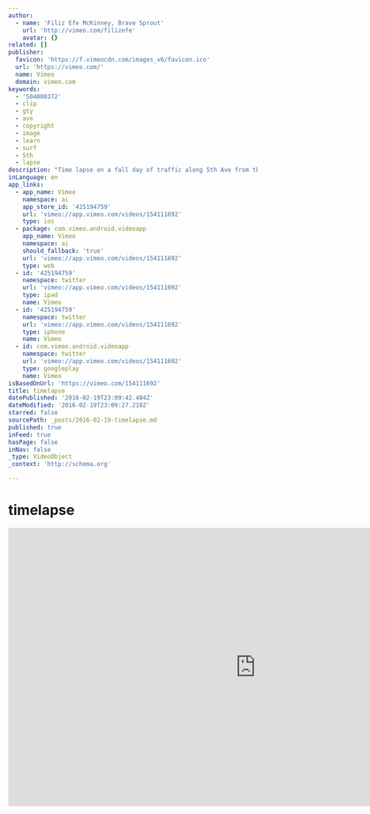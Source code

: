 ```yaml
---
author:
  - name: 'Filiz Efe McKinney, Brave Sprout'
    url: 'http://vimeo.com/filizefe'
    avatar: {}
related: []
publisher:
  favicon: 'https://f.vimeocdn.com/images_v6/favicon.ico'
  url: 'https://vimeo.com/'
  name: Vimeo
  domain: vimeo.com
keywords:
  - '504000372'
  - clip
  - gty
  - ave
  - copyright
  - image
  - learn
  - surf
  - 5th
  - lapse
description: "Time lapse on a fall day of traffic along 5th Ave from the steps of the New York Public Library's main entrance, featuring people entering and exiting This clip is subject to copyright. Getty Images reserves the right to pursue unauthorized users of this image or clip, and to seek damages for copyright violations."
inLanguage: en
app_links:
  - app_name: Vimeo
    namespace: ai
    app_store_id: '425194759'
    url: 'vimeo://app.vimeo.com/videos/154111692'
    type: ios
  - package: com.vimeo.android.videoapp
    app_name: Vimeo
    namespace: ai
    should_fallback: 'true'
    url: 'vimeo://app.vimeo.com/videos/154111692'
    type: web
  - id: '425194759'
    namespace: twitter
    url: 'vimeo://app.vimeo.com/videos/154111692'
    type: ipad
    name: Vimeo
  - id: '425194759'
    namespace: twitter
    url: 'vimeo://app.vimeo.com/videos/154111692'
    type: iphone
    name: Vimeo
  - id: com.vimeo.android.videoapp
    namespace: twitter
    url: 'vimeo://app.vimeo.com/videos/154111692'
    type: googleplay
    name: Vimeo
isBasedOnUrl: 'https://vimeo.com/154111692'
title: timelapse
datePublished: '2016-02-19T23:09:42.484Z'
dateModified: '2016-02-19T23:09:27.218Z'
starred: false
sourcePath: _posts/2016-02-19-timelapse.md
published: true
inFeed: true
hasPage: false
inNav: false
_type: VideoObject
_context: 'http://schema.org'

---
```

# timelapse

<iframe src="https://cdn.embedly.com/widgets/media.html?src=https%3A%2F%2Fplayer.vimeo.com%2Fvideo%2F154111692&amp;url=https%3A%2F%2Fvimeo.com%2F154111692&amp;image=http%3A%2F%2Fi.vimeocdn.com%2Fvideo%2F554581228_1280.jpg&amp;key=b7d04c9b404c499eba89ee7072e1c4f7&amp;type=text%2Fhtml&amp;schema=vimeo" width="1000" height="563" scrolling="no" frameborder="0" allowfullscreen="allowfullscreen" style=""></iframe>